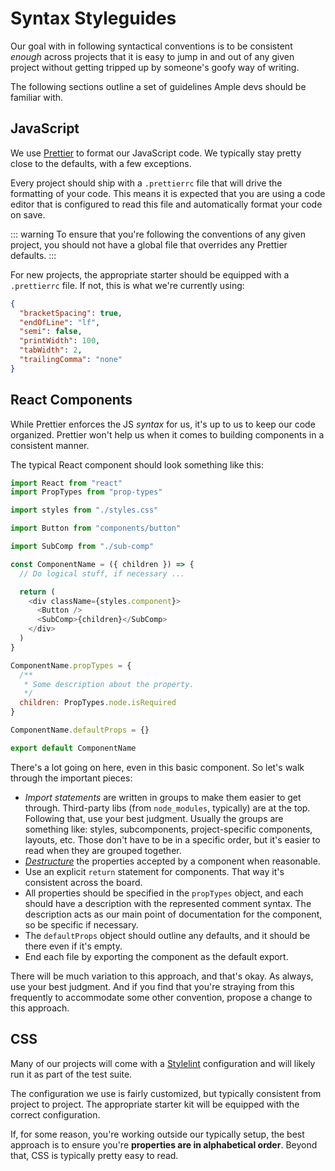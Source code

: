 # Syntax Styleguides

Our goal with in following syntactical conventions is to be consistent _enough_ across projects that it is easy to jump in and out of any given project without getting tripped up by someone's goofy way of writing.

The following sections outline a set of guidelines Ample devs should be familiar with.

## JavaScript

We use [Prettier](https://prettier.io/) to format our JavaScript code. We typically stay pretty close to the defaults, with a few exceptions.

Every project should ship with a `.prettierrc` file that will drive the formatting of your code. This means it is expected that you are using a code editor that is configured to read this file and automatically format your code on save.

::: warning
To ensure that you're following the conventions of any given project, you should not have a global file that overrides any Prettier defaults.
:::

For new projects, the appropriate starter should be equipped with a `.prettierrc` file. If not, this is what we're currently using:

```json
{
  "bracketSpacing": true,
  "endOfLine": "lf",
  "semi": false,
  "printWidth": 100,
  "tabWidth": 2,
  "trailingComma": "none"
}
```

## React Components

While Prettier enforces the JS _syntax_ for us, it's up to us to keep our code organized. Prettier won't help us when it comes to building components in a consistent manner.

The typical React component should look something like this:

```js
import React from "react"
import PropTypes from "prop-types"

import styles from "./styles.css"

import Button from "components/button"

import SubComp from "./sub-comp"

const ComponentName = ({ children }) => {
  // Do logical stuff, if necessary ...

  return (
    <div className={styles.component}>
      <Button />
      <SubComp>{children}</SubComp>
    </div>
  )
}

ComponentName.propTypes = {
  /**
   * Some description about the property.
   */
  children: PropTypes.node.isRequired
}

ComponentName.defaultProps = {}

export default ComponentName
```

There's a lot going on here, even in this basic component. So let's walk through the important pieces:

- _Import statements_ are written in groups to make them easier to get through. Third-party libs (from `node_modules`, typically) are at the top. Following that, use your best judgment. Usually the groups are something like: styles, subcomponents, project-specific components, layouts, etc. Those don't have to be in a specific order, but it's easier to read when they are grouped together.
- [_Destructure_](https://developer.mozilla.org/en-US/docs/Web/JavaScript/Reference/Operators/Destructuring_assignment) the properties accepted by a component when reasonable.
- Use an explicit `return` statement for components. That way it's consistent across the board.
- All properties should be specified in the `propTypes` object, and each should have a description with the represented comment syntax. The description acts as our main point of documentation for the component, so be specific if necessary.
- The `defaultProps` object should outline any defaults, and it should be there even if it's empty.
- End each file by exporting the component as the default export.

There will be much variation to this approach, and that's okay. As always, use your best judgment. And if you find that you're straying from this frequently to accommodate some other convention, propose a change to this approach.

## CSS

Many of our projects will come with a [Stylelint](https://stylelint.io/) configuration and will likely run it as part of the test suite.

The configuration we use is fairly customized, but typically consistent from project to project. The appropriate starter kit will be equipped with the correct configuration.

If, for some reason, you're working outside our typically setup, the best approach is to ensure you're **properties are in alphabetical order**. Beyond that, CSS is typically pretty easy to read.

